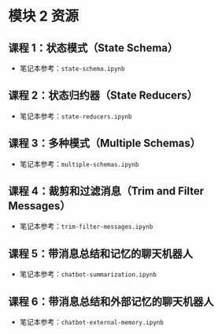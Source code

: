 
# 模块 2 资源

## 课程 1：状态模式（State Schema）
- 笔记本参考：`state-schema.ipynb`  

## 课程 2：状态归约器（State Reducers）
- 笔记本参考：`state-reducers.ipynb`  

## 课程 3：多种模式（Multiple Schemas）
- 笔记本参考：`multiple-schemas.ipynb`  

## 课程 4：裁剪和过滤消息（Trim and Filter Messages）
- 笔记本参考：`trim-filter-messages.ipynb`  

## 课程 5：带消息总结和记忆的聊天机器人  
- 笔记本参考：`chatbot-summarization.ipynb`  

## 课程 6：带消息总结和外部记忆的聊天机器人  
- 笔记本参考：`chatbot-external-memory.ipynb`  

